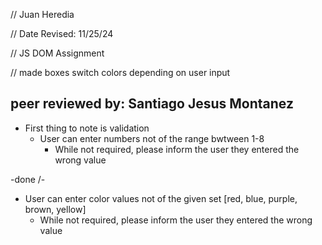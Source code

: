 

// Juan Heredia

 // Date Revised: 11/25/24

 // JS DOM Assignment

 // made boxes switch colors depending on user input

## peer reviewed by: Santiago Jesus Montanez

- First thing to note is validation
  - User can enter numbers not of the range bwtween 1-8
    - While not required, please inform the user they entered the wrong value



-done \/-
  - User can enter color values not of the given set [red, blue, purple, brown, yellow]
    - While not required, please inform the user they entered the wrong value
